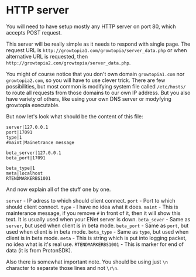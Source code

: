 # HTTP server

You will need to have setup mostly any HTTP server on port 80, which accepts POST request.

This server will be really simple as it needs to respond with single page. The request URL is `http://growtopia1.com/growtopia/server_data.php` or when alternative URL is requested, then `http://growtopia2.com/growtopia/server_data.php`.

You might of course notice that you don't own domain `growtopia1.com` nor `growtopia2.com`, so you will have to use clever trick. There are few possibilities, but most common is modifying system file called `/etc/hosts/` to route all requests from those domains to our own IP address. But you also have variety of others, like using your own DNS server or modyfying growtopia executable.

But now let's look what should be the content of this file:

```
server|127.0.0.1
port|17091
type|1
#maint|Mainetrance message

beta_server|127.0.0.1
beta_port|17091

beta_type|1
meta|localhost
RTENDMARKERBS1001
```

And now explain all of the stuff one by one.

`server` - IP adress to which should client connect.
`port` - Port to which should client connect.
`type` - I have no idea what it does.
`maint` - This is mainterance message, if you remove `#` in front of it, then it will show this text. It is usually used when your ENet server is down.
`beta_sever` - Same as `server`, but used when client is in beta mode.
`beta_port` - Same as `port`, but used when client is in beta mode.
`beta_type` - Same as `type`, but used when client is in beta mode.
`meta` - This is string which is put into logging packet, no idea what is it's real use.
`RTENDMARKERBS1001` - This is marker for end of data (it is from ProtonSDK).

Also there is somewhat important note. You should be using just `\n` character to separate those lines and not `\r\n`.
